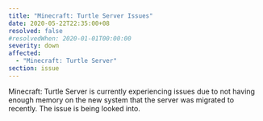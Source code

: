 ```yaml
---
title: "Minecraft: Turtle Server Issues"
date: 2020-05-22T22:35:00+08
resolved: false
#resolvedWhen: 2020-01-01T00:00:00
severity: down
affected:
  - "Minecraft: Turtle Server"
section: issue
---
```


Minecraft: Turtle Server is currently experiencing issues due to not having enough memory on the new system that the server was migrated to recently. The issue is being looked into.
